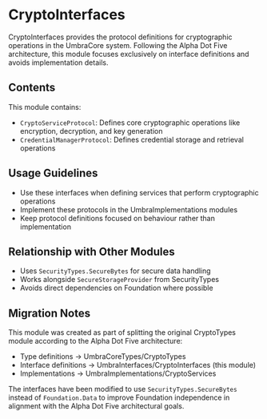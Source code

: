 # CryptoInterfaces

CryptoInterfaces provides the protocol definitions for cryptographic operations in the UmbraCore system. Following the Alpha Dot Five architecture, this module focuses exclusively on interface definitions and avoids implementation details.

## Contents

This module contains:

- `CryptoServiceProtocol`: Defines core cryptographic operations like encryption, decryption, and key generation
- `CredentialManagerProtocol`: Defines credential storage and retrieval operations

## Usage Guidelines

- Use these interfaces when defining services that perform cryptographic operations
- Implement these protocols in the UmbraImplementations modules
- Keep protocol definitions focused on behaviour rather than implementation

## Relationship with Other Modules

- Uses `SecurityTypes.SecureBytes` for secure data handling
- Works alongside `SecureStorageProvider` from SecurityTypes
- Avoids direct dependencies on Foundation where possible

## Migration Notes

This module was created as part of splitting the original CryptoTypes module according to the Alpha Dot Five architecture:

- Type definitions → UmbraCoreTypes/CryptoTypes
- Interface definitions → UmbraInterfaces/CryptoInterfaces (this module)
- Implementations → UmbraImplementations/CryptoServices

The interfaces have been modified to use `SecurityTypes.SecureBytes` instead of `Foundation.Data` to improve Foundation independence in alignment with the Alpha Dot Five architectural goals.
